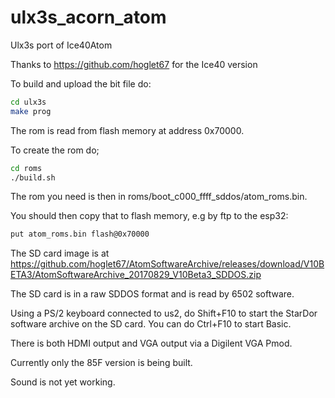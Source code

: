 # ulx3s_acorn_atom

Ulx3s port of Ice40Atom

Thanks to https://github.com/hoglet67 for the Ice40 version

To build and upload the bit file do:

```sh
cd ulx3s
make prog
```

The rom is read from flash memory at address 0x70000.

To create the rom do;

```sh
cd roms
./build.sh
```

The rom you need is then in roms/boot_c000_ffff_sddos/atom_roms.bin.


You should then copy that to flash memory, e.g by ftp to the esp32:

```sh
put atom_roms.bin flash@0x70000
```

The SD card image is at https://github.com/hoglet67/AtomSoftwareArchive/releases/download/V10BETA3/AtomSoftwareArchive_20170829_V10Beta3_SDDOS.zip

The SD card is in a raw SDDOS format and is read by 6502 software.

Using a PS/2 keyboard connected to us2, do Shift+F10 to start the StarDor software archive on the SD card.
You can do Ctrl+F10 to start Basic.

There is both HDMI output and VGA output via a Digilent VGA Pmod.

Currently only the 85F version is being built.

Sound is not yet working.

